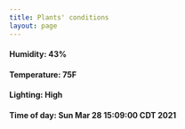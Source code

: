 ```yaml
---
title: Plants' conditions
layout: page
---
```



#### Humidity: 43%
#### Temperature: 75F
#### Lighting: High
#### Time of day: Sun Mar 28 15:09:00 CDT 2021
